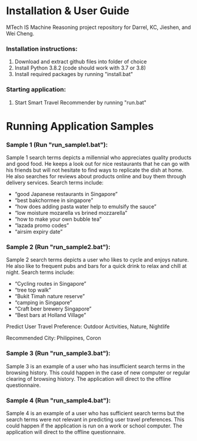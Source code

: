 # Installation & User Guide
MTech IS Machine Reasoning project repository for Darrel, KC, Jieshen, and Wei Cheng.

### Installation instructions:
1. Download and extract github files into folder of choice
2. Install Python 3.8.2 (code should work with 3.7 or 3.8)
3. Install required packages by running "install.bat"

### Starting application:
1. Start Smart Travel Recommender by running "run.bat"

#
#

# Running Application Samples
### Sample 1 (Run "run_sample1.bat"):

Sample 1 search terms depicts a millennial who appreciates quality products and good food. He keeps a look out for nice restaurants that he can go with his friends but will not hesitate to find ways to replicate the dish at home. He also searches for reviews about products online and buy them through delivery services.
Search terms include:
-	“good Japanese restaurants in Singapore”
-	“best bakchormee in singapore”
-	“how does adding pasta water help to emulsify the sauce”
-	“low moisture mozarella vs brined mozzarella”
-	“how to make your own bubble tea”
-	“lazada promo codes”
-	“airsim expiry date”

### Sample 2 (Run "run_sample2.bat"):

Sample 2 search terms depicts a user who likes to cycle and enjoys nature. He also like to frequent pubs and bars for a quick drink to relax and chill at night.
Search terms include:
-	“Cycling routes in Singapore”
-	“tree top walk”
-	“Bukit Timah nature reserve”
-	“camping in Singapore”
-	“Craft beer brewery Singapore”
-	“Best bars at Holland Village”

Predict User Travel Preference: Outdoor Activities, Nature, Nightlife

Recommended City: Philippines, Coron

### Sample 3 (Run "run_sample3.bat"):

Sample 3 is an example of a user who has insufficient search terms in the browsing history. This could happen in the case of new computer or regular clearing of browsing history. The application will direct to the offline questionnaire.

### Sample 4 (Run "run_sample4.bat"):

Sample 4 is an example of a user who has sufficient search terms but the search terms were not relevant in predicting user travel preferences. This could happen if the application is run on a work or school computer. The application will direct to the offline questionnaire.
